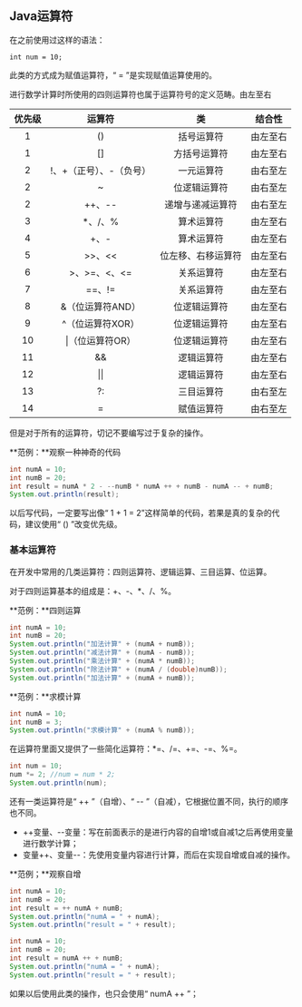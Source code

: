 ## Java运算符

在之前使用过这样的语法：

```
int num = 10;
```

此类的方式成为赋值运算符，“ = ”是实现赋值运算使用的。

进行数学计算时所使用的四则运算符也属于运算符号的定义范畴。由左至右

| 优先级 | 运算符 | 类 | 结合性 |
| :---: | :---: | :---: | :---: |
| 1 | \(\) | 括号运算符 | 由左至右 |
| 1 | \[\] | 方括号运算符 | 由左至右 |
| 2 | !、+（正号）、-（负号） | 一元运算符 | 由右至左 |
| 2 | ~ | 位逻辑运算符 | 由右至左 |
| 2 | ++、-- | 递增与递减运算符 | 由右至左 |
| 3 | \*、/、% | 算术运算符 | 由左至右 |
| 4 | +、- | 算术运算符 | 由左至右 |
| 5 | &gt;&gt;、&lt;&lt; | 位左移、右移运算符 | 由左至右 |
| 6 | &gt;、&gt;=、&lt;、&lt;= | 关系运算符 | 由左至右 |
| 7 | ==、!= | 关系运算符 | 由左至右 |
| 8 | &（位运算符AND） | 位逻辑运算符 | 由左至右 |
| 9 | ^（位运算符XOR） | 位逻辑运算符 | 由左至右 |
| 10 | \|（位运算符OR） | 位逻辑运算符 | 由左至右 |
| 11 | && | 逻辑运算符 | 由左至右 |
| 12 | \|\| | 逻辑运算符 | 由左至右 |
| 13 | ?: | 三目运算符 | 由右至左 |
| 14 | = | 赋值运算符 | 由右至左 |

但是对于所有的运算符，切记不要编写过于复杂的操作。

**范例：**观察一种神奇的代码

```java
int numA = 10;
int numB = 20;
int result = numA * 2 - --numB * numA ++ + numB - numA -- + numB;
System.out.println(result);
```

以后写代码，一定要写出像“ 1 + 1 = 2”这样简单的代码，若果是真的复杂的代码，建议使用“ \(\) ”改变优先级。

### 基本运算符

在开发中常用的几类运算符：四则运算符、逻辑运算、三目运算、位运算。

对于四则运算基本的组成是：+、-、\*、/、%。

**范例：**四则运算

```java
int numA = 10;
int numB = 20;
System.out.println("加法计算" + (numA + numB));
System.out.println("减法计算" + (numA - numB));
System.out.println("乘法计算" + (numA * numB));
System.out.println("除法计算" + (numA / (double)numB));
System.out.println("加法计算" + (numA + numB));
```

**范例：**求模计算

```java
int numA = 10;
int numB = 3;
System.out.println("求模计算" + (numA % numB));
```

在运算符里面又提供了一些简化运算符：\*=、/=、+=、-=、%=。

```java
int num = 10;
num *= 2; //num = num * 2;
System.out.println(num);
```

还有一类运算符是“ ++ ”（自增）、“ -- ”（自减），它根据位置不同，执行的顺序也不同。

* ++变量、--变量：写在前面表示的是进行内容的自增1或自减1之后再使用变量进行数学计算；
* 变量++、变量--：先使用变量内容进行计算，而后在实现自增或自减的操作。

**范例；**观察自增

```java
int numA = 10;
int numB = 20;
int result = ++ numA + numB;
System.out.println("numA = " + numA);
System.out.println("result = " + result);
```

```java
int numA = 10;
int numB = 20;
int result = numA ++ + numB;
System.out.println("numA = " + numA);
System.out.println("result = " + result);
```

如果以后使用此类的操作，也只会使用“ numA ++ ”；

